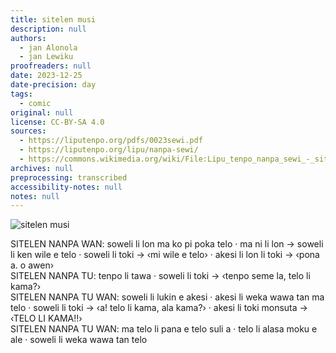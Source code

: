 ```yaml
---
title: sitelen musi
description: null
authors:
  - jan Alonola
  - jan Lewiku
proofreaders: null
date: 2023-12-25
date-precision: day
tags:
  - comic
original: null
license: CC-BY-SA 4.0
sources:
  - https://liputenpo.org/pdfs/0023sewi.pdf
  - https://liputenpo.org/lipu/nanpa-sewi/
  - https://commons.wikimedia.org/wiki/File:Lipu_tenpo_nanpa_sewi_-_sitelen_musi.png
archives: null
preprocessing: transcribed
accessibility-notes: null
notes: null
---
```


![sitelen musi](https://upload.wikimedia.org/wikipedia/commons/2/2d/Lipu_tenpo_nanpa_sewi_-_sitelen_musi.png)

SITELEN NANPA WAN: soweli li lon ma ko pi poka telo · ma ni li lon → soweli li ken wile e telo · soweli li toki → ‹mi wile e telo› · akesi li lon li toki → ‹pona a. o awen›  
SITELEN NANPA TU: tenpo li tawa · soweli li toki → ‹tenpo seme la, telo li kama?›  
SITELEN NANPA TU WAN: soweli li lukin e akesi · akesi li weka wawa tan ma telo · soweli li toki → ‹a! telo li kama, ala kama?› · akesi li toki monsuta → ‹TELO LI KAMA!!›  
SITELEN NANPA TU WAN: ma telo li pana e telo suli a · telo li alasa moku e ale · soweli li weka wawa tan telo

